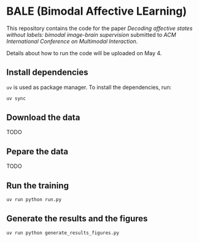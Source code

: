 # BALE (Bimodal Affective LEarning)
This repository contains the code for the paper *Decoding affective states without labels: bimodal image-brain supervision* submitted to *ACM International Conference on Multimodal Interaction*. 

Details about how to run the code will be uploaded on May 4.

## Install dependencies

``uv`` is used as package manager. To install the dependencies, run:
```py
uv sync
```

## Download the data
TODO

## Pepare the data
TODO

## Run the training
```py
uv run python run.py
```

## Generate the results and the figures
```py
uv run python generate_results_figures.py
```
